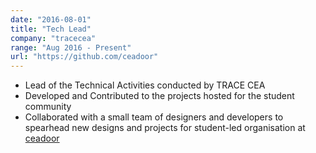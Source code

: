 ```yaml
---
date: "2016-08-01"
title: "Tech Lead"
company: "tracecea"
range: "Aug 2016 - Present"
url: "https://github.com/ceadoor"
---
```


- Lead of the Technical Activities conducted by TRACE CEA
- Developed and Contributed to the projects hosted for the student community
- Collaborated with a small team of designers and developers to spearhead new designs and projects for student-led organisation at <a href="https://github.com/ceadoor" target="_blank" rel="nofollow noopener noreferrer">ceadoor</a>
